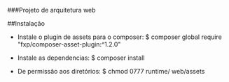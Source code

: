 ###Projeto de arquitetura web

##Instalação

 - Instale o plugin de assets para o composer:
    $ composer global require "fxp/composer-asset-plugin:^1.2.0"

 - Instale as dependencias:
    $ composer install

 - De permissão aos diretórios:
    $ chmod 0777 runtime/  web/assets

